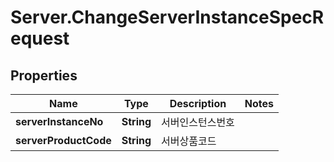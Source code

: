 # Server.ChangeServerInstanceSpecRequest

## Properties
Name | Type | Description | Notes
------------ | ------------- | ------------- | -------------
**serverInstanceNo** | **String** | 서버인스턴스번호 | 
**serverProductCode** | **String** | 서버상품코드 | 


